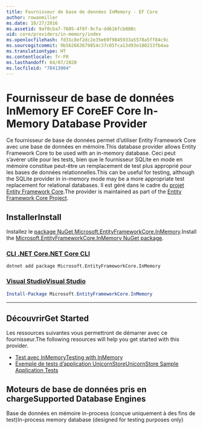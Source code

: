 ```yaml
---
title: Fournisseur de base de données InMemory - EF Core
author: rowanmiller
ms.date: 10/27/2016
ms.assetid: 9af0cba7-7605-4f8f-9cfa-dd616fcb880c
uid: core/providers/in-memory/index
ms.openlocfilehash: fd31c8ef2dc2e35e69f9845933a5578a5ff84c9c
ms.sourcegitcommit: 9b562663679854c37c05fca13d93e180213fb4aa
ms.translationtype: HT
ms.contentlocale: fr-FR
ms.lasthandoff: 04/07/2020
ms.locfileid: "78413004"
---
```

# <a name="ef-core-in-memory-database-provider"></a><span data-ttu-id="4ca1a-102">Fournisseur de base de données InMemory EF Core</span><span class="sxs-lookup"><span data-stu-id="4ca1a-102">EF Core In-Memory Database Provider</span></span>

<span data-ttu-id="4ca1a-103">Ce fournisseur de base de données permet d’utiliser Entity Framework Core avec une base de données en mémoire.</span><span class="sxs-lookup"><span data-stu-id="4ca1a-103">This database provider allows Entity Framework Core to be used with an in-memory database.</span></span> <span data-ttu-id="4ca1a-104">Ceci peut s’avérer utile pour les tests, bien que le fournisseur SQLite en mode en mémoire constitue peut-être un remplacement de test plus approprié pour les bases de données relationnelles.</span><span class="sxs-lookup"><span data-stu-id="4ca1a-104">This can be useful for testing, although the SQLite provider in in-memory mode may be a more appropriate test replacement for relational databases.</span></span> <span data-ttu-id="4ca1a-105">Il est géré dans le cadre du [projet Entity Framework Core](https://github.com/aspnet/EntityFrameworkCore).</span><span class="sxs-lookup"><span data-stu-id="4ca1a-105">The provider is maintained as part of the [Entity Framework Core Project](https://github.com/aspnet/EntityFrameworkCore).</span></span>

## <a name="install"></a><span data-ttu-id="4ca1a-106">Installer</span><span class="sxs-lookup"><span data-stu-id="4ca1a-106">Install</span></span>

<span data-ttu-id="4ca1a-107">Installez le [package NuGet Microsoft.EntityFrameworkCore.InMemory](https://www.nuget.org/packages/Microsoft.EntityFrameworkCore.InMemory/).</span><span class="sxs-lookup"><span data-stu-id="4ca1a-107">Install the [Microsoft.EntityFrameworkCore.InMemory NuGet package](https://www.nuget.org/packages/Microsoft.EntityFrameworkCore.InMemory/).</span></span>

### <a name="net-core-cli"></a>[<span data-ttu-id="4ca1a-108">CLI .NET Core</span><span class="sxs-lookup"><span data-stu-id="4ca1a-108">.NET Core CLI</span></span>](#tab/dotnet-core-cli)

```dotnetcli
dotnet add package Microsoft.EntityFrameworkCore.InMemory
```

### <a name="visual-studio"></a>[<span data-ttu-id="4ca1a-109">Visual Studio</span><span class="sxs-lookup"><span data-stu-id="4ca1a-109">Visual Studio</span></span>](#tab/vs)

``` powershell
Install-Package Microsoft.EntityFrameworkCore.InMemory
```

***

## <a name="get-started"></a><span data-ttu-id="4ca1a-110">Découvrir</span><span class="sxs-lookup"><span data-stu-id="4ca1a-110">Get Started</span></span>

<span data-ttu-id="4ca1a-111">Les ressources suivantes vous permettront de démarrer avec ce fournisseur.</span><span class="sxs-lookup"><span data-stu-id="4ca1a-111">The following resources will help you get started with this provider.</span></span>

* [<span data-ttu-id="4ca1a-112">Test avec InMemory</span><span class="sxs-lookup"><span data-stu-id="4ca1a-112">Testing with InMemory</span></span>](../../miscellaneous/testing/in-memory.md)
* [<span data-ttu-id="4ca1a-113">Exemple de tests d’application UnicornStore</span><span class="sxs-lookup"><span data-stu-id="4ca1a-113">UnicornStore Sample Application Tests</span></span>](https://github.com/rowanmiller/UnicornStore/blob/master/UnicornStore/src/UnicornStore.Tests/Controllers/ShippingControllerTests.cs)

## <a name="supported-database-engines"></a><span data-ttu-id="4ca1a-114">Moteurs de base de données pris en charge</span><span class="sxs-lookup"><span data-stu-id="4ca1a-114">Supported Database Engines</span></span>

<span data-ttu-id="4ca1a-115">Base de données en mémoire in-process (conçue uniquement à des fins de test)</span><span class="sxs-lookup"><span data-stu-id="4ca1a-115">In-process memory database (designed for testing purposes only)</span></span>
